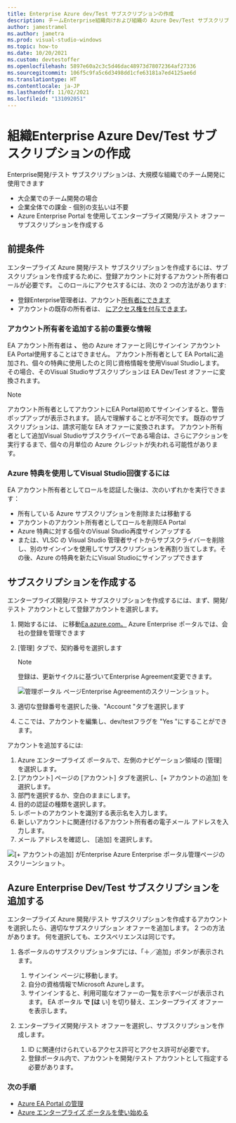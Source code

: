 ```yaml
---
title: Enterprise Azure dev/Test サブスクリプションの作成
description: チームEnterprise組織向けおよび組織の Azure Dev/Test サブスクリプションを作成します。
author: jamestramel
ms.author: jametra
ms.prod: visual-studio-windows
ms.topic: how-to
ms.date: 10/20/2021
ms.custom: devtestoffer
ms.openlocfilehash: 5897e60a2c3c5d46dac48973d78072364af27336
ms.sourcegitcommit: 106f5c9fa5c6d3498dd1cfe63181a7ed4125ae6d
ms.translationtype: HT
ms.contentlocale: ja-JP
ms.lasthandoff: 11/02/2021
ms.locfileid: "131092051"
---
```

# <a name="creating-enterprise-and-organization-azure-devtest-subscriptions"></a>組織Enterprise Azure Dev/Test サブスクリプションの作成

Enterprise開発/テスト サブスクリプションは、大規模な組織でのチーム開発に使用できます

- 大企業でのチーム開発の場合  
- 企業全体での課金 - 個別の支払いは不要  
- Azure Enterprise Portal を使用してエンタープライズ開発/テスト オファー サブスクリプションを作成する  

## <a name="prerequisites"></a>前提条件

エンタープライズ Azure 開発/テスト サブスクリプションを作成するには、サブスクリプションを作成するために、登録アカウントに対するアカウント所有者ロールが必要です。 このロールにアクセスするには、次の 2 つの方法があります:  

- 登録Enterprise管理者は、アカウント[所有者にできます](../../cost-management-billing/manage/grant-access-to-create-subscription.md)  
- アカウントの既存の所有者は、 [にアクセス権を付与できます](../../cost-management-billing/manage/grant-access-to-create-subscription.md)。  

### <a name="important-information-before-you-add-account-owners"></a>アカウント所有者を追加する前の重要な情報

EA アカウント所有者は **、** 他の Azure オファーと同じサインイン アカウントEA Portal使用することはできません。 アカウント所有者として EA Portalに追加され、個々の特典に使用したのと同じ資格情報を使用Visual Studioします。 その場合、そのVisual Studioサブスクリプションは EA Dev/Test オファーに変換されます。  

> [!Note]  
> アカウント所有者としてアカウントにEA Portal初めてサインインすると、警告ポップアップが表示されます。 読んで理解することが不可欠です。 既存のサブスクリプションは、請求可能な EA オファーに変換されます。 アカウント所有者として追加Visual Studioサブスクライバーである場合は、さらにアクションを実行するまで、個々の月単位の Azure クレジットが失われる可能性があります。

### <a name="to-recover-your-individual-visual-studio-azure-benefits"></a>Azure 特典を使用してVisual Studio回復するには  

EA アカウント所有者としてロールを認証した後は、次のいずれかを実行できます：  

- 所有している Azure サブスクリプションを削除または移動する  
- アカウントのアカウント所有者としてロールを削除EA Portal  
- Azure 特典に対する個々のVisual Studio再度サインアップする  
- または、VLSC の Visual Studio 管理者サイトからサブスクライバーを削除し、別のサインインを使用してサブスクリプションを再割り当てします。その後、Azure の特典を新たにVisual Studioにサインアップできます  

## <a name="create-your-subscription"></a>サブスクリプションを作成する

エンタープライズ開発/テスト サブスクリプションを作成するには、まず、開発/テスト アカウントとして登録アカウントを選択します。  

1. 開始するには、 に移動[Ea.azure.com。](https://ea.azure.com) Azure Enterprise ポータルでは、会社の登録を管理できます  
2. [管理] タブで、契約番号を選択します  

    > [!Note]
    > 登録は、更新サイクルに基づいてEnterprise Agreement変更できます。
    
    ![管理ポータル ページEnterprise Agreementのスクリーンショット。](media/quickstart-create-enterprise-devtest-subscriptions/ea-manage-portal.png "Azure Enterprise Portal から会社の登録を管理します。")
    
3. 適切な登録番号を選択した後、"Account "タブを選択します  
4. ここでは、アカウントを編集し、dev/testフラグを "Yes "にすることができます。  

アカウントを追加するには:  

1. Azure エンタープライズ ポータルで、左側のナビゲーション領域の [管理] を選択します。  
2. [アカウント] ページの [アカウント] タブを選択し、[+ アカウントの追加] を選択します。  
3. 部門を選択するか、空白のままにします。
4. 目的の認証の種類を選択します。  
5. レポートのアカウントを識別する表示名を入力します。  
6. 新しいアカウントに関連付けるアカウント所有者の電子メール アドレスを入力します。  
7. メール アドレスを確認し、 [追加] を選択します。  

![[+ アカウントの追加] がEnterprise Azure Enterprise ポータル管理ページのスクリーンショット。](media/quickstart-create-enterprise-devtest-subscriptions/add-account.png "[アカウントの追加] をクリックします。")

## <a name="add-your-azure-enterprise-devtest-subscription"></a>Azure Enterprise Dev/Test サブスクリプションを追加する

エンタープライズ Azure 開発/テスト サブスクリプションを作成するアカウントを選択したら、適切なサブスクリプション オファーを追加します。 2 つの方法があります。 何を選択しても、エクスペリエンスは同じです。  

1. 各ポータルのサブスクリプションタブには、「＋／追加」ボタンが表示されます。 
    1. サインイン ページに移動します。
    1. 自分の資格情報でMicrosoft Azureします。
    1. サインインすると、利用可能なオファーの一覧を示すページが表示されます。 EA ポータル **で [は** い] を切り替え、エンタープライズ オファーを表示します。
    
1. エンタープライズ開発/テスト オファーを選択し、サブスクリプションを作成します。
    1. ID に関連付けられているアクセス許可とアクセス許可が必要です。
    1. 登録ポータル内で、アカウントを開発/テスト アカウントとして指定する必要があります。

### <a name="next-steps"></a>次の手順  

- [Azure EA Portal の管理](../../cost-management-billing/manage/ea-portal-administration.md)
- [Azure エンタープライズ ポータルを使い始める](../../cost-management-billing/manage/ea-portal-get-started.md)
